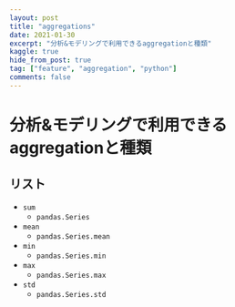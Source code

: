 ```yaml
---
layout: post
title: "aggregations"
date: 2021-01-30
excerpt: "分析&モデリングで利用できるaggregationと種類"
kaggle: true
hide_from_post: true
tag: ["feature", "aggregation", "python"]
comments: false
---
```


# 分析&モデリングで利用できるaggregationと種類

## リスト
 - `sum`
   - `pandas.Series`
 - `mean`
   - `pandas.Series.mean`
 - `min` 
   - `pandas.Series.min`
 - `max`
   - `pandas.Series.max`
 - `std`
   - `pandas.Series.std`

	
